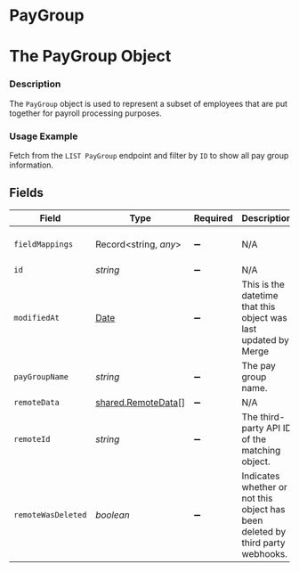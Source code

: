 # PayGroup

# The PayGroup Object
### Description
The `PayGroup` object is used to represent a subset of employees that are put together for payroll processing purposes.

### Usage Example
Fetch from the `LIST PayGroup` endpoint and filter by `ID` to show all pay group information.


## Fields

| Field                                                                                                                         | Type                                                                                                                          | Required                                                                                                                      | Description                                                                                                                   | Example                                                                                                                       |
| ----------------------------------------------------------------------------------------------------------------------------- | ----------------------------------------------------------------------------------------------------------------------------- | ----------------------------------------------------------------------------------------------------------------------------- | ----------------------------------------------------------------------------------------------------------------------------- | ----------------------------------------------------------------------------------------------------------------------------- |
| `fieldMappings`                                                                                                               | Record<string, *any*>                                                                                                         | :heavy_minus_sign:                                                                                                            | N/A                                                                                                                           | {"organization_defined_targets":{"custom_key":"custom_value"},"linked_account_defined_targets":{"custom_key":"custom_value"}} |
| `id`                                                                                                                          | *string*                                                                                                                      | :heavy_minus_sign:                                                                                                            | N/A                                                                                                                           | fd1e0fb5-8f92-4ec9-9f32-179cf732867d                                                                                          |
| `modifiedAt`                                                                                                                  | [Date](https://developer.mozilla.org/en-US/docs/Web/JavaScript/Reference/Global_Objects/Date)                                 | :heavy_minus_sign:                                                                                                            | This is the datetime that this object was last updated by Merge                                                               | 2021-10-16T00:00:00Z                                                                                                          |
| `payGroupName`                                                                                                                | *string*                                                                                                                      | :heavy_minus_sign:                                                                                                            | The pay group name.                                                                                                           | contractor                                                                                                                    |
| `remoteData`                                                                                                                  | [shared.RemoteData](../../../sdk/models/shared/remotedata.md)[]                                                               | :heavy_minus_sign:                                                                                                            | N/A                                                                                                                           | [{"data":["Varies by platform"],"path":"/pay-group"}]                                                                         |
| `remoteId`                                                                                                                    | *string*                                                                                                                      | :heavy_minus_sign:                                                                                                            | The third-party API ID of the matching object.                                                                                | 800293                                                                                                                        |
| `remoteWasDeleted`                                                                                                            | *boolean*                                                                                                                     | :heavy_minus_sign:                                                                                                            | Indicates whether or not this object has been deleted by third party webhooks.                                                |                                                                                                                               |